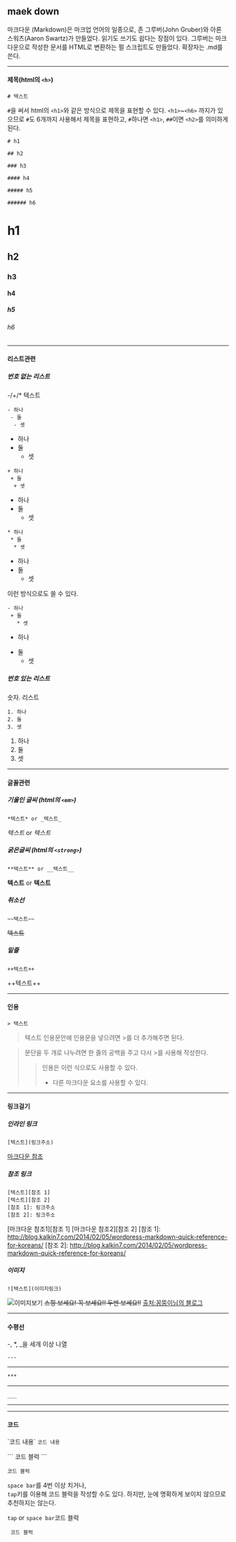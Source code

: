 ## maek down

마크다운 (Markdown)은 마크업 언어의 일종으로, 존 그루버(John Gruber)와 아론 스워츠(Aaron Swartz)가 만들었다. 읽기도 쓰기도 쉽다는 장점이 있다. 그루버는 마크다운으로 작성한 문서를 HTML로 변환하는 펄 스크립트도 만들었다. 확장자는 .md를 쓴다.

---
#### 제목(html의 `<h>`)

`# 텍스트`

`#`을 써서 html의 `<h1>`와 같은 방식으로 제목을 표현할 수 있다. 
`<h1>`~`<h6>` 까지가 있으므로 `#`도 6개까지 사용해서 제목을 표현하고,
`#`하나면 `<h1>`, `##`이면 `<h2>`를 의미하게 된다. 

```
# h1

## h2

### h3

#### h4

##### h5

###### h6
```

# h1

## h2

### h3

#### h4

##### h5

###### h6

---
#### 리스트관련

##### 번호 없는 리스트
-/+/* 텍스트

~~~
- 하나
 - 둘
  - 셋
~~~
- 하나
 - 둘
   - 셋


~~~
+ 하나
 + 둘
  + 셋
~~~
+ 하나
 + 둘
   + 셋

~~~
* 하나
 * 둘
  * 셋
~~~
* 하나
 * 둘
   * 셋

이런 방식으로도 쓸 수 있다. 
~~~
- 하나
 + 둘
   * 셋
~~~
- 하나
 + 둘
   * 셋



##### 번호 있는 리스트
숫자. 리스트

```
1. 하나
2. 둘 
3. 셋
```

1. 하나
2. 둘
3. 셋

---
#### 글꼴관련

##### 기울인 글씨 (html의 `<em>`)

```
*텍스트* or _텍스트_
```
 *텍스트* or _텍스트_

##### 굵은글씨 (html의 `<strong>`)

```
**텍스트** or __텍스트__
```
**텍스트** or __텍스트__

##### 취소선
```
~~텍스트~~
```
~~텍스트~~

##### 밑줄
```
++텍스트++
```
++텍스트++

---
#### 인용
```
> 텍스트
```
> 텍스트
인용문안에 인용문을 넣으려면 >를 더 추가해주면 된다.

> 문단을 두 개로 나누려면 한 줄의 공백을 주고 다시 >를 사용해 작성한다.
> > 인용은 이런 식으로도 사용할 수 있다. 
> > + 다른 마크다운 요소를 사용할 수 있다.

---
#### 링크걸기

##### 인라인 링크
```
[텍스트](링크주소)
```

[마크다운 참조](http://blog.kalkin7.com/2014/02/05/wordpress-markdown-quick-reference-for-koreans/)

##### 참조 링크
```
[텍스트][참조 1]
[텍스트][참조 2]
[참조 1]: 링크주소
[참조 2]: 링크주소
```

[마크다운 참조1][참조 1]
[마크다운 참조2][참조 2]
[참조 1]: http://blog.kalkin7.com/2014/02/05/wordpress-markdown-quick-reference-for-koreans/
[참조 2]: http://blog.kalkin7.com/2014/02/05/wordpress-markdown-quick-reference-for-koreans/

##### 이미지
```
![텍스트](이미지링크)
```

![이미지보기](http://postfiles15.naver.net/20160112_158/qwe6331710_1452603936430xpPk9_PNG/%C1%A6%B8%F1.png?type=w1)
~~스핑 보세요! 꼭 보세요!! 두번 보세요!!~~
[출처:꽁뚱이님의 블로그](http://blog.naver.com/PostView.nhn?blogId=qwe6331710&logNo=220595601043)

---
#### 수평선
-, *, _을 세개 이상 나열

`---`

---

`***`
***

`___`
___

---
#### 코드


\`코드 내용\`
`코드 내용`


\`\`\`
코드 블럭
\`\`\`

```
코드 블럭
```

`space bar`를 4번 이상 치거나,  
`tap`키를 이용해 코드 블럭을 작성할 수도 있다.
하지만, 눈에 명확하게 보이지 않으므로 추천하지는 않는다.

`tap` or `space bar`코드 블럭

	 코드 블럭






